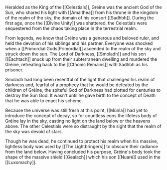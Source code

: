 Heralded as the King of the [[Celestials]], Gréine was the ancient God of the Sun, who shared his light with [[Amalthea]] from his throne in the kingdom of the realm of the sky, the domain of his consort [[Sadhbh]]. During the first age, once the [[Divine Unity]] was shattered, the Celestials were sequestered from the chaos taking place in the terrestrial realm. 

From legends, we know that Gréine was a generous and beloved ruler, and held the devotion of his siblings and his partner. Everyone was shocked when a [[Primordial Gods|Primordial]] ascended to the realm of the sky and struck down the sun. The Lord of Darkness, [[Smoladh]] and his son [[Éachtach]] snuck up from their subterranean dwelling and murdered the Gréine, retreating back to the [[Cthonic Remains]] with Sadhbh as his prisoner.

Smoladh had long been resentful of the light that challenged his realm of darkness and, fearful of a prophecy that he would be defeated by the children of Gréine, the spiteful God of Darkness had plotted for centuries to destroy the Sun God. It wasn't until he gave birth to the concept of Death that he was able to enact his scheme.

Because the universe was still fresh at this point, [[Múnla]] had yet to introduce the concept of decay, so for countless eons the lifeless body of Gréine lay in the sky, casting no light on the land below or the heavens above. The other Celestials were so distraught by the sight that the realm of the sky was devoid of stars.

Though he was dead, he continued to protect his realm when his massive, lightless body was used by [[The Lightbringers]] to obscure their radiance from the land below. Having concluded his purpose, Gréine's body took the shape of the massive shield [[Gealach]] which his son [[Nuaré]] used in the [[Luxomachy]].